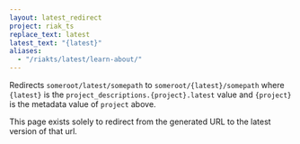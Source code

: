 ```yaml
---
layout: latest_redirect
project: riak_ts
replace_text: latest
latest_text: "{latest}"
aliases:
  - "/riakts/latest/learn-about/"
---
```


Redirects `someroot/latest/somepath` to `someroot/{latest}/somepath` 
where `{latest}` is the `project_descriptions.{project}.latest` value
and `{project}` is the metadata value of `project` above.

This page exists solely to redirect from the generated URL to the latest version of
that url.





